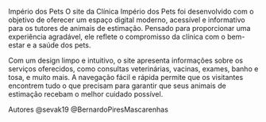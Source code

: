 Império dos Pets
O site da Clínica Império dos Pets foi desenvolvido com o objetivo de oferecer um espaço digital moderno, acessível e informativo para os tutores de animais de estimação. Pensado para proporcionar uma experiência agradável, ele reflete o compromisso da clínica com o bem-estar e a saúde dos pets.

Com um design limpo e intuitivo, o site apresenta informações sobre os serviços oferecidos, como consultas veterinárias, vacinas, exames, banho e tosa, e muito mais. A navegação fácil e rápida permite que os visitantes encontrem tudo o que precisam para garantir que seus animais de estimação recebam o melhor cuidado possível.


Autores
@sevak19
@BernardoPiresMascarenhas
